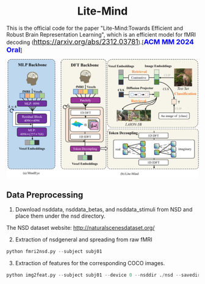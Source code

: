 # <center>Lite-Mind</center>

This is the official code for the paper "Lite-Mind:Towards Efficient and Robust Brain Representation Learning", which is an efficient model for fMRI decoding (<font color='blue' size=4>https://arxiv.org/abs/2312.03781</font>).[<font color='blue' size=4>**ACM MM 2024 Oral**</font>]


![model](assets/model.png)

## Data Preprocessing
1. Download nsddata, nsddata_betas, and nsddata_stimuli from NSD and place them under the nsd directory. 

The NSD dataset website: http://naturalscenesdataset.org/

2. Extraction of nsdgeneral and spreading from raw fMRI
```python
python fmri2nsd.py --subject subj01
```

3. Extraction of features for the corresponding COCO images.
```python
python img2feat.py --subject subj01 --device 0 --nsddir ./nsd --savedir <your image feature save path>
```